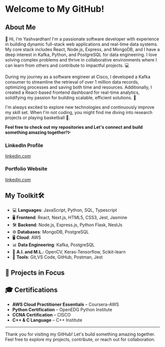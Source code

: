 # Welcome to My GitHub!

## About Me
👋 Hi, I'm Yashvardhan! I'm a passionate software developer with experience in building dynamic full-stack web applications and real-time data systems. My core stack includes React, Node.js, Express, and MongoDB, and I have a deep interest in Kafka, Python, and PostgreSQL for data engineering. I love solving complex problems and thrive in collaborative environments where I can learn from others and contribute to impactful projects. 💻

During my journey as a software engineer at Cisco, I developed a Kafka consumer to streamline the retrieval of over 1 million data records, optimizing processes and saving both time and resources. Additionally, I created a React-based frontend dashboard for real-time analytics, solidifying my passion for building scalable, efficient solutions. 🚀

I'm always excited to explore new technologies and continuously improve my skill set. When I'm not coding, you might find me diving into research projects or playing basketball 🏀. 

**Feel free to check out my repositories and Let's connect and build something amazing together!✨**
### LinkedIn Profile
[linkedin.com](https://www.linkedin.com/in/yashvardhancn/)

### Portfolio Website
[linkedin.com](https://yashvardhan-portfolio.vercel.app/)

##  My Toolkit🛠 

- 💻 **Languages**: JavaScript, Python, SQL, Typescript
- 🖥️ **Frontend**: React, Next.js, HTML5, CSS3, Jest, Jasmine
- 🛠️ **Backend**: Node.js, Express.js, Python Flask, NestJs
- ⚙️ **Databases**: MongoDB, PostgreSQL
- 🖥️ **Cloud**: AWS
- 📊 **Data Engineering**: Kafka, PostgreSQL
- 🧠 **A.I. and M.L.**: OpenCV, Keras-Tensorflow, Scikit-learn
- 🧰 **Tools**: Git,VS Code, GitHub, Postman, Jest


## 🌟 Projects in Focus
### 

## 🎓 Certifications
- **AWS Cloud Practitioner Essentials** – Coursera-AWS
- **Python Certification** – OpenEDG Python Institute
- **CCNA Certification** – CISCO
- **C++ & C Language** – C++ Institute

---

Thank you for visiting my GitHub! Let's build something amazing together. Feel free to explore my projects, contribute, or reach out for collaboration.

